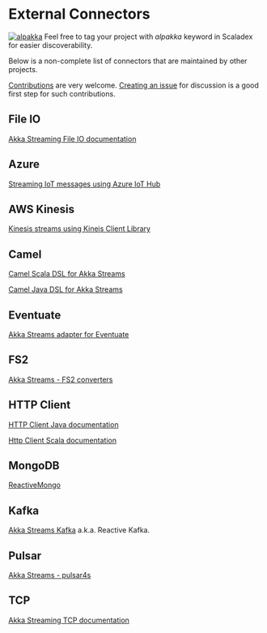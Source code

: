 # External Connectors

[![alpakka]][alpakka-scaladex] Feel free to tag your project with *alpakka* keyword in Scaladex for easier discoverability.

Below is a non-complete list of connectors that are maintained by other projects.

[Contributions](https://github.com/akka/alpakka/blob/master/CONTRIBUTING.md) are very welcome.
[Creating an issue](https://github.com/akka/alpakka/issues) for discussion is a good first step for such contributions.

## File IO

[Akka Streaming File IO documentation](https://doc.akka.io/docs/akka/current/stream/stream-io.html#Streaming_File_IO)

## Azure

[Streaming IoT messages using Azure IoT Hub](https://github.com/Azure/toketi-iothubreact)

## AWS Kinesis

[Kinesis streams using Kineis Client Library](https://github.com/aserrallerios/kcl-akka-stream)

## Camel

[Camel Scala DSL for Akka Streams](https://github.com/krasserm/streamz/blob/master/streamz-camel-akka/README.md#scala-dsl)

[Camel Java DSL for Akka Streams](https://github.com/krasserm/streamz/blob/master/streamz-camel-akka/README.md#java-dsl)

## Eventuate

[Akka Streams adapter for Eventuate](http://rbmhtechnology.github.io/eventuate/adapters/stream.html)

## FS2

[Akka Streams - FS2 converters](https://github.com/krasserm/streamz#stream-converters)

## HTTP Client

[HTTP Client Java documentation](http://doc.akka.io/docs/akka-http/current/java/http/client-side/index.html)

[Http Client Scala documentation](http://doc.akka.io/docs/akka-http/current/scala/http/client-side/index.html)

## MongoDB

[ReactiveMongo](http://reactivemongo.org/releases/0.12/documentation/release-details.html#akka-stream)

[alpakka]: https://index.scala-lang.org/count.svg?q=keywords:alpakka&subject=alpakka&style=flat-square "Alpakka"
[alpakka-scaladex]: https://index.scala-lang.org/search?q=keywords:alpakka

## Kafka

[Akka Streams Kafka](http://doc.akka.io/docs/akka-stream-kafka/current/home.html) a.k.a. Reactive Kafka.

## Pulsar

[Akka Streams - pulsar4s](https://github.com/sksamuel/pulsar4s#akka-streams) 

## TCP

[Akka Streaming TCP documentation](https://doc.akka.io/docs/akka/current/stream/stream-io.html#Streaming_TCP)
